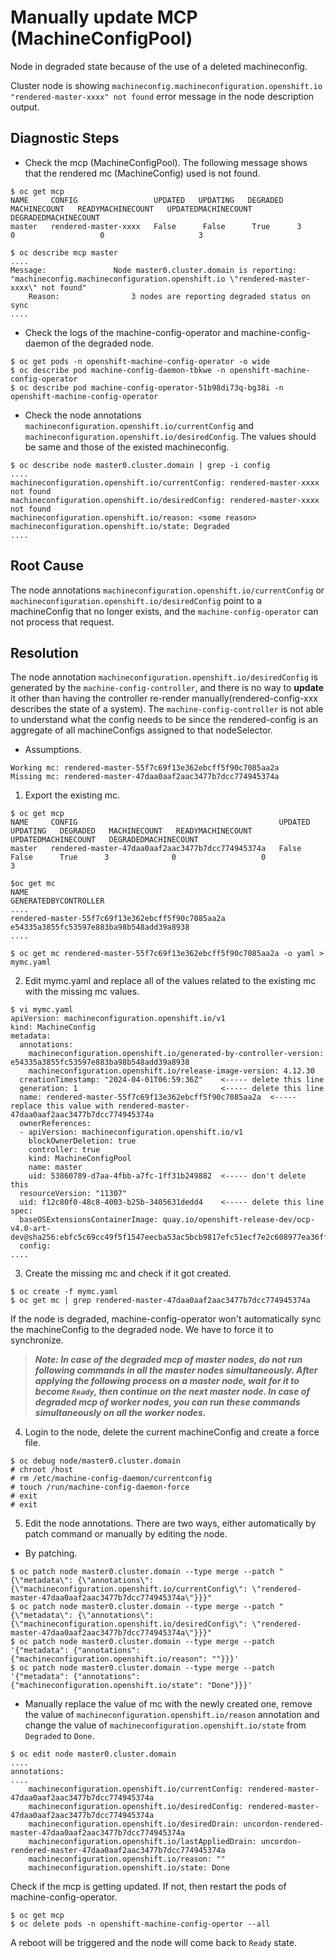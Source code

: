 
# Manually update MCP (MachineConfigPool)

Node in degraded state because of the use of a deleted machineconfig.

Cluster node is showing `machineconfig.machineconfiguration.openshift.io "rendered-master-xxxx" not found` error message in the node description output.

## Diagnostic Steps

- Check the mcp (MachineConfigPool). The following message shows that the rendered mc (MachineConfig) used is not found.
```
$ oc get mcp
NAME     CONFIG                 UPDATED   UPDATING   DEGRADED   MACHINECOUNT   READYMACHINECOUNT   UPDATEDMACHINECOUNT   DEGRADEDMACHINECOUNT
master   rendered-master-xxxx   False      False      True      3              0                   0                     3

$ oc describe mcp master
....
Message:               Node master0.cluster.domain is reporting: "machineconfig.machineconfiguration.openshift.io \"rendered-master-xxxx\" not found"
    Reason:                3 nodes are reporting degraded status on sync
....
```


- Check the logs of the machine-config-operator and machine-config-daemon of the degraded node.
```
$ oc get pods -n openshift-machine-config-operator -o wide
$ oc describe pod machine-config-daemon-tbkwe -n openshift-machine-config-operator
$ oc describe pod machine-config-operator-51b98di73q-bg38i -n openshift-machine-config-operator
```


- Check the node annotations `machineconfiguration.openshift.io/currentConfig` and `machineconfiguration.openshift.io/desiredConfig`. The values should be same and those of the existed machineconfig.
```
$ oc describe node master0.cluster.domain | grep -i config
....
machineconfiguration.openshift.io/currentConfig: rendered-master-xxxx not found
machineconfiguration.openshift.io/desiredConfig: rendered-master-xxxx not found
machineconfiguration.openshift.io/reason: <some reason>
machineconfiguration.openshift.io/state: Degraded
....
```


## Root Cause
The node annotations `machineconfiguration.openshift.io/currentConfig` or `machineconfiguration.openshift.io/desiredConfig` point to a machineConfig that no longer exists, and the `machine-config-operator` can not process that request.


## Resolution
The node annotation `machineconfiguration.openshift.io/desiredConfig` is generated by the `machine-config-controller`, and there is no way to **update** it other than having the controller re-render manually(rendered-config-xxx describes the state of a system). The `machine-config-controller` is not able to understand what the config needs to be since the rendered-config is an aggregate of all machineConfigs assigned to that nodeSelector.

- Assumptions.
```
Working mc: rendered-master-55f7c69f13e362ebcff5f90c7085aa2a
Missing mc: rendered-master-47daa0aaf2aac3477b7dcc774945374a
```


1. Export the existing mc.
```
$ oc get mcp
NAME     CONFIG                                             UPDATED   UPDATING   DEGRADED   MACHINECOUNT   READYMACHINECOUNT   UPDATEDMACHINECOUNT   DEGRADEDMACHINECOUNT
master   rendered-master-47daa0aaf2aac3477b7dcc774945374a   False      False      True      3              0                   0                     3

$oc get mc
NAME                                               GENERATEDBYCONTROLLER
....
rendered-master-55f7c69f13e362ebcff5f90c7085aa2a   e54335a3855fc53597e883ba98b548add39a8938
....

$ oc get mc rendered-master-55f7c69f13e362ebcff5f90c7085aa2a -o yaml > mymc.yaml
```


2. Edit mymc.yaml and replace all of the values related to the existing mc with the missing mc values.
```
$ vi mymc.yaml
apiVersion: machineconfiguration.openshift.io/v1
kind: MachineConfig
metadata:
  annotations:
    machineconfiguration.openshift.io/generated-by-controller-version: e54335a3855fc53597e883ba98b548add39a8938
    machineconfiguration.openshift.io/release-image-version: 4.12.30
  creationTimestamp: "2024-04-01T06:59:36Z"    <----- delete this line
  generation: 1                                <----- delete this line
  name: rendered-master-55f7c69f13e362ebcff5f90c7085aa2a  <----- replace this value with rendered-master-47daa0aaf2aac3477b7dcc774945374a
  ownerReferences:
  - apiVersion: machineconfiguration.openshift.io/v1
    blockOwnerDeletion: true
    controller: true
    kind: MachineConfigPool
    name: master
    uid: 53860789-d7aa-4fbb-a7fc-1ff31b249882  <----- don't delete this
  resourceVersion: "11307"
  uid: f12c80f0-48c8-4003-b25b-3405631dedd4    <----- delete this line
spec:
  baseOSExtensionsContainerImage: quay.io/openshift-release-dev/ocp-v4.0-art-dev@sha256:ebfc5c69cc49f5f1547eecba53ac5bcb9817efc51ecf7e2c608977ea36ff88ae
  config:
....
```


3. Create the missing mc and check if it got created.
```
$ oc create -f mymc.yaml
$ oc get mc | grep rendered-master-47daa0aaf2aac3477b7dcc774945374a
```

If the node is degraded, machine-config-operator won't automatically sync the machineConfig to the degraded node. We have to force it to synchronize.

> ***Note: In case of the degraded mcp of master nodes, do not run following commands in all the master nodes simultaneously. After applying the following process on a master node, wait for it to become `Ready`, then continue on the next master node. In case of degraded mcp of worker nodes, you can run these commands simultaneously on all the worker nodes.***


4. Login to the node, delete the current machineConfig and create a force file.
```
$ oc debug node/master0.cluster.domain
# chroot /host
# rm /etc/machine-config-daemon/currentconfig
# touch /run/machine-config-daemon-force
# exit
# exit
```


5. Edit the node annotations. There are two ways, either automatically by patch command or manually by editing the node.

- By patching.
```
$ oc patch node master0.cluster.domain --type merge --patch "{\"metadata\": {\"annotations\": {\"machineconfiguration.openshift.io/currentConfig\": \"rendered-master-47daa0aaf2aac3477b7dcc774945374a\"}}}"
$ oc patch node master0.cluster.domain --type merge --patch "{\"metadata\": {\"annotations\": {\"machineconfiguration.openshift.io/desiredConfig\": \"rendered-master-47daa0aaf2aac3477b7dcc774945374a\"}}}"
$ oc patch node master0.cluster.domain --type merge --patch '{"metadata": {"annotations": {"machineconfiguration.openshift.io/reason": ""}}}'
$ oc patch node master0.cluster.domain --type merge --patch '{"metadata": {"annotations": {"machineconfiguration.openshift.io/state": "Done"}}}'
```


- Manually replace the value of mc with the newly created one, remove the value of `machineconfiguration.openshift.io/reason` annotation and change the value of `machineconfiguration.openshift.io/state` from `Degraded` to `Done`.
```
$ oc edit node master0.cluster.domain
....
annotations:
....
    machineconfiguration.openshift.io/currentConfig: rendered-master-47daa0aaf2aac3477b7dcc774945374a
    machineconfiguration.openshift.io/desiredConfig: rendered-master-47daa0aaf2aac3477b7dcc774945374a
    machineconfiguration.openshift.io/desiredDrain: uncordon-rendered-master-47daa0aaf2aac3477b7dcc774945374a
    machineconfiguration.openshift.io/lastAppliedDrain: uncordon-rendered-master-47daa0aaf2aac3477b7dcc774945374a
    machineconfiguration.openshift.io/reason: ""
    machineconfiguration.openshift.io/state: Done
```


Check if the mcp is getting updated. If not, then restart the pods of machine-config-operator.
```
$ oc get mcp
$ oc delete pods -n openshift-machine-config-opertor --all
```


A reboot will be triggered and the node will come back to `Ready` state.

